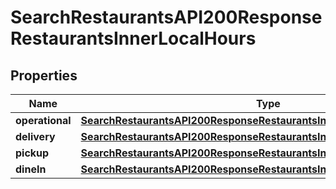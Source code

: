 

# SearchRestaurantsAPI200ResponseRestaurantsInnerLocalHours

## Properties

Name | Type | Description | Notes
------------ | ------------- | ------------- | -------------
**operational** | [**SearchRestaurantsAPI200ResponseRestaurantsInnerLocalHoursOperational**](SearchRestaurantsAPI200ResponseRestaurantsInnerLocalHoursOperational.md) |  |  [optional]
**delivery** | [**SearchRestaurantsAPI200ResponseRestaurantsInnerLocalHoursOperational**](SearchRestaurantsAPI200ResponseRestaurantsInnerLocalHoursOperational.md) |  |  [optional]
**pickup** | [**SearchRestaurantsAPI200ResponseRestaurantsInnerLocalHoursOperational**](SearchRestaurantsAPI200ResponseRestaurantsInnerLocalHoursOperational.md) |  |  [optional]
**dineIn** | [**SearchRestaurantsAPI200ResponseRestaurantsInnerLocalHoursOperational**](SearchRestaurantsAPI200ResponseRestaurantsInnerLocalHoursOperational.md) |  |  [optional]




